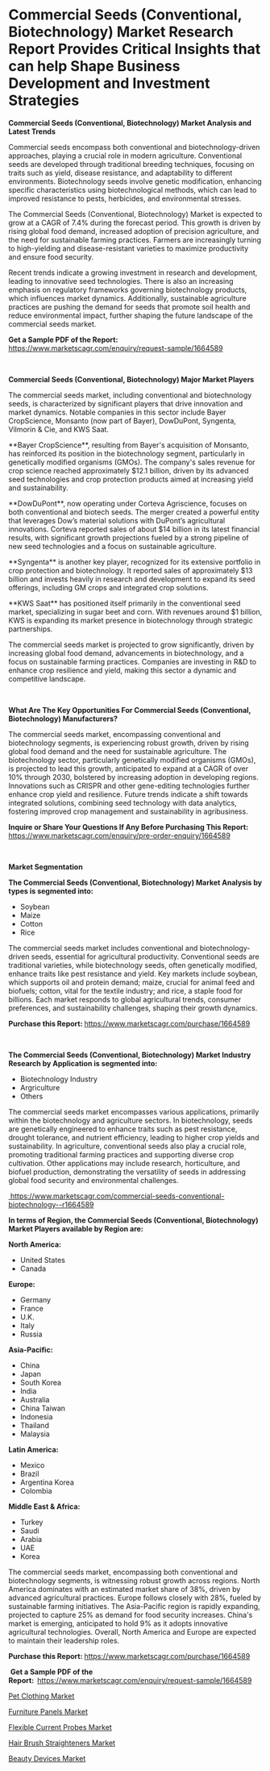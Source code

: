 <p><h1>Commercial Seeds (Conventional, Biotechnology) Market Research Report Provides Critical Insights that can help Shape Business Development and Investment Strategies</h1></p><p><strong>Commercial Seeds (Conventional, Biotechnology) Market Analysis and Latest Trends</strong></p>
<p><p>Commercial seeds encompass both conventional and biotechnology-driven approaches, playing a crucial role in modern agriculture. Conventional seeds are developed through traditional breeding techniques, focusing on traits such as yield, disease resistance, and adaptability to different environments. Biotechnology seeds involve genetic modification, enhancing specific characteristics using biotechnological methods, which can lead to improved resistance to pests, herbicides, and environmental stresses.</p><p>The Commercial Seeds (Conventional, Biotechnology) Market is expected to grow at a CAGR of 7.4% during the forecast period. This growth is driven by rising global food demand, increased adoption of precision agriculture, and the need for sustainable farming practices. Farmers are increasingly turning to high-yielding and disease-resistant varieties to maximize productivity and ensure food security. </p><p>Recent trends indicate a growing investment in research and development, leading to innovative seed technologies. There is also an increasing emphasis on regulatory frameworks governing biotechnology products, which influences market dynamics. Additionally, sustainable agriculture practices are pushing the demand for seeds that promote soil health and reduce environmental impact, further shaping the future landscape of the commercial seeds market.</p></p>
<p><strong>Get a Sample PDF of the Report:&nbsp;</strong> <a href="https://www.marketscagr.com/enquiry/request-sample/1664589?utm_campaign=1261&utm_medium=2&utm_source=Github&utm_content=ia&utm_term=28092024&utm_id=commercial-seeds-conventional-biotechnology">https://www.marketscagr.com/enquiry/request-sample/1664589</a></p>
<p>&nbsp;</p>
<p><strong>Commercial Seeds (Conventional, Biotechnology) Major Market Players</strong></p>
<p><p>The commercial seeds market, including conventional and biotechnology seeds, is characterized by significant players that drive innovation and market dynamics. Notable companies in this sector include Bayer CropScience, Monsanto (now part of Bayer), DowDuPont, Syngenta, Vilmorin & Cie, and KWS Saat.</p><p>**Bayer CropScience**, resulting from Bayer's acquisition of Monsanto, has reinforced its position in the biotechnology segment, particularly in genetically modified organisms (GMOs). The company's sales revenue for crop science reached approximately $12.1 billion, driven by its advanced seed technologies and crop protection products aimed at increasing yield and sustainability.</p><p>**DowDuPont**, now operating under Corteva Agriscience, focuses on both conventional and biotech seeds. The merger created a powerful entity that leverages Dow’s material solutions with DuPont’s agricultural innovations. Corteva reported sales of about $14 billion in its latest financial results, with significant growth projections fueled by a strong pipeline of new seed technologies and a focus on sustainable agriculture.</p><p>**Syngenta** is another key player, recognized for its extensive portfolio in crop protection and biotechnology. It reported sales of approximately $13 billion and invests heavily in research and development to expand its seed offerings, including GM crops and integrated crop solutions.</p><p>**KWS Saat** has positioned itself primarily in the conventional seed market, specializing in sugar beet and corn. With revenues around $1 billion, KWS is expanding its market presence in biotechnology through strategic partnerships.</p><p>The commercial seeds market is projected to grow significantly, driven by increasing global food demand, advancements in biotechnology, and a focus on sustainable farming practices. Companies are investing in R&D to enhance crop resilience and yield, making this sector a dynamic and competitive landscape.</p></p>
<p>&nbsp;</p>
<p><strong>What Are The Key Opportunities For Commercial Seeds (Conventional, Biotechnology) Manufacturers?</strong></p>
<p><p>The commercial seeds market, encompassing conventional and biotechnology segments, is experiencing robust growth, driven by rising global food demand and the need for sustainable agriculture. The biotechnology sector, particularly genetically modified organisms (GMOs), is projected to lead this growth, anticipated to expand at a CAGR of over 10% through 2030, bolstered by increasing adoption in developing regions. Innovations such as CRISPR and other gene-editing technologies further enhance crop yield and resilience. Future trends indicate a shift towards integrated solutions, combining seed technology with data analytics, fostering improved crop management and sustainability in agribusiness.</p></p>
<p><strong>Inquire or Share Your Questions If Any Before Purchasing This Report:</strong> <a href="https://www.marketscagr.com/enquiry/pre-order-enquiry/1664589?utm_campaign=1261&utm_medium=2&utm_source=Github&utm_content=ia&utm_term=28092024&utm_id=commercial-seeds-conventional-biotechnology">https://www.marketscagr.com/enquiry/pre-order-enquiry/1664589</a></p>
<p>&nbsp;</p>
<p><strong>Market Segmentation</strong></p>
<p><strong>The Commercial Seeds (Conventional, Biotechnology) Market Analysis by types is segmented into:</strong></p>
<p><ul><li>Soybean</li><li>Maize</li><li>Cotton</li><li>Rice</li></ul></p>
<p><p>The commercial seeds market includes conventional and biotechnology-driven seeds, essential for agricultural productivity. Conventional seeds are traditional varieties, while biotechnology seeds, often genetically modified, enhance traits like pest resistance and yield. Key markets include soybean, which supports oil and protein demand; maize, crucial for animal feed and biofuels; cotton, vital for the textile industry; and rice, a staple food for billions. Each market responds to global agricultural trends, consumer preferences, and sustainability challenges, shaping their growth dynamics.</p></p>
<p><strong>Purchase this Report:&nbsp;</strong><a href="https://www.marketscagr.com/purchase/1664589?utm_campaign=1261&utm_medium=2&utm_source=Github&utm_content=ia&utm_term=28092024&utm_id=commercial-seeds-conventional-biotechnology">https://www.marketscagr.com/purchase/1664589</a></p>
<p>&nbsp;</p>
<p><strong>The Commercial Seeds (Conventional, Biotechnology) Market Industry Research by Application is segmented into:</strong></p>
<p><ul><li>Biotechnology Industry</li><li>Argriculture</li><li>Others</li></ul></p>
<p><p>The commercial seeds market encompasses various applications, primarily within the biotechnology and agriculture sectors. In biotechnology, seeds are genetically engineered to enhance traits such as pest resistance, drought tolerance, and nutrient efficiency, leading to higher crop yields and sustainability. In agriculture, conventional seeds also play a crucial role, promoting traditional farming practices and supporting diverse crop cultivation. Other applications may include research, horticulture, and biofuel production, demonstrating the versatility of seeds in addressing global food security and environmental challenges.</p></p>
<p><a href="https://www.marketscagr.com/commercial-seeds-conventional-biotechnology--r1664589?utm_campaign=1261&utm_medium=2&utm_source=Github&utm_content=ia&utm_term=28092024&utm_id=commercial-seeds-conventional-biotechnology">&nbsp;https://www.marketscagr.com/commercial-seeds-conventional-biotechnology--r1664589</a></p>
<p><strong>In terms of Region, the Commercial Seeds (Conventional, Biotechnology) Market Players available by Region are:</strong></p>
<p>
    <p> <strong> North America: </strong>
        <ul>
            <li>United States</li>
            <li>Canada</li>
        </ul>
        </p> 
    <p> <strong> Europe: </strong>
        <ul>
            <li>Germany</li>
            <li>France</li>
            <li>U.K.</li>
            <li>Italy</li>
            <li>Russia</li>
        </ul>
        </p> 
    <p> <strong> Asia-Pacific: </strong>
        <ul>
            <li>China</li>
            <li>Japan</li>
            <li>South Korea</li>
            <li>India</li>
            <li>Australia</li>
            <li>China Taiwan</li>
            <li>Indonesia</li>
            <li>Thailand</li>
            <li>Malaysia</li>
        </ul>
        </p> 
    <p> <strong> Latin America: </strong>
        <ul>
            <li>Mexico</li>
            <li>Brazil</li>
            <li>Argentina Korea</li>
            <li>Colombia</li>
        </ul>
        </p> 
    <p> <strong> Middle East & Africa: </strong>
        <ul>
            <li>Turkey</li>
            <li>Saudi</li>
            <li>Arabia</li>
            <li>UAE</li>
            <li>Korea</li>
        </ul>
    </p>
    </p>
<p><p>The commercial seeds market, encompassing both conventional and biotechnology segments, is witnessing robust growth across regions. North America dominates with an estimated market share of 38%, driven by advanced agricultural practices. Europe follows closely with 28%, fueled by sustainable farming initiatives. The Asia-Pacific region is rapidly expanding, projected to capture 25% as demand for food security increases. China's market is emerging, anticipated to hold 9% as it adopts innovative agricultural technologies. Overall, North America and Europe are expected to maintain their leadership roles.</p></p>
<p><strong>Purchase this Report: </strong><a href="https://www.marketscagr.com/purchase/1664589?utm_campaign=1261&utm_medium=2&utm_source=Github&utm_content=ia&utm_term=28092024&utm_id=commercial-seeds-conventional-biotechnology">https://www.marketscagr.com/purchase/1664589</a></p>
<p>&nbsp;<strong>Get a Sample PDF of the Report:&nbsp;&nbsp;</strong><a href="https://www.marketscagr.com/enquiry/request-sample/1664589?utm_campaign=1261&utm_medium=2&utm_source=Github&utm_content=ia&utm_term=28092024&utm_id=commercial-seeds-conventional-biotechnology">https://www.marketscagr.com/enquiry/request-sample/1664589</a></p>
<p><strong></strong></p>
<p><p><a href="https://www.linkedin.com/pulse/what-innovations-market-trends-shaping-pet-clothing-txvlf?utm_campaign=1261&utm_medium=2&utm_source=Github&utm_content=ia&utm_term=28092024&utm_id=commercial-seeds-conventional-biotechnology">Pet Clothing Market</a></p><p><a href="https://issuu.com/reportprime-2/docs/furniture-panels-market-size-2030.p_b33e0e997d8c86?utm_campaign=1261&utm_medium=2&utm_source=Github&utm_content=ia&utm_term=28092024&utm_id=commercial-seeds-conventional-biotechnology">Furniture Panels Market</a></p><p><a href="https://issuu.com/reportprime-2/docs/flexible-current-probes-market-size_8d0c8302e9458e?utm_campaign=1261&utm_medium=2&utm_source=Github&utm_content=ia&utm_term=28092024&utm_id=commercial-seeds-conventional-biotechnology">Flexible Current Probes Market</a></p><p><a href="https://www.linkedin.com/pulse/global-hair-brush-straighteners-industry-types-applications-market-ijnwe?utm_campaign=1261&utm_medium=2&utm_source=Github&utm_content=ia&utm_term=28092024&utm_id=commercial-seeds-conventional-biotechnology">Hair Brush Straighteners Market</a></p><p><a href="https://www.linkedin.com/pulse/beauty-devices-industry-analysis-report-its-market-size-growing-bfsof?utm_campaign=1261&utm_medium=2&utm_source=Github&utm_content=ia&utm_term=28092024&utm_id=commercial-seeds-conventional-biotechnology">Beauty Devices Market</a></p></p>